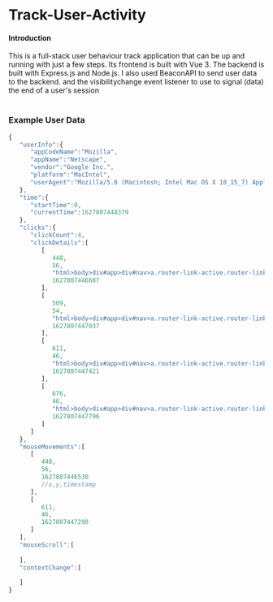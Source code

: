 # Track-User-Activity

#### Introduction

This is a full-stack user behaviour track application that can be up and running with just a few steps. 
Its frontend is built with Vue 3.
The backend is built with Express.js and Node.js.
I also used BeaconAPI to send user data to the backend. and the visibilitychange  event listener to use to signal (data) the end of a user's session
<br/><br/>

### Example User Data
```javascript
{
   "userInfo":{
      "appCodeName":"Mozilla",
      "appName":"Netscape",
      "vendor":"Google Inc.",
      "platform":"MacIntel",
      "userAgent":"Mozilla/5.0 (Macintosh; Intel Mac OS X 10_15_7) AppleWebKit/537.36 (KHTML, like Gecko) Chrome/91.0.4472.164 Safari/537.36"
   },
   "time":{
      "startTime":0,
      "currentTime":1627807448379
   },
   "clicks":{
      "clickCount":4,
      "clickDetails":[
         [
            448,
            56,
            "html>body>div#app>div#nav>a.router-link-active.router-link-exact-active",
            1627807446687
         ],
         [
            509,
            54,
            "html>body>div#app>div#nav>a.router-link-active.router-link-exact-active",
            1627807447037
         ],
         [
            611,
            46,
            "html>body>div#app>div#nav>a.router-link-active.router-link-exact-active",
            1627807447421
         ],
         [
            676,
            46,
            "html>body>div#app>div#nav>a.router-link-active.router-link-exact-active",
            1627807447796
         ]
      ]
   },
   "mouseMovements":[
      [
         448,
         56,
         1627807446530
         //x,y,timestamp
      ],
      [
         611,
         46,
         1627807447290
      ]
   ],
   "mouseScroll":[
      
   ],
   "contextChange":[
      
   ]
}

```



<!--
### Disclaimer

This repository contains beginner level code and might contain some things I wish to change or remove. I have not maintained this for quite some time, but now I am trying to slowly fix these issues. You are welcome to open issues if you find any and I will accept PR's as well.
<br/><br/>

-->


